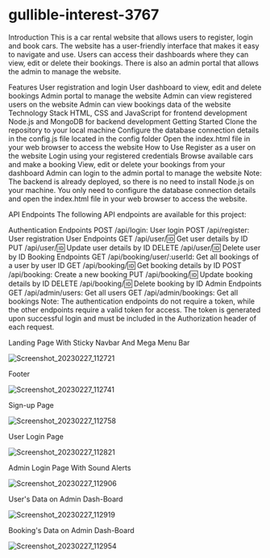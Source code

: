 # gullible-interest-3767
Introduction
This is a car rental website that allows users to register, login and book cars. The website has a user-friendly interface that makes it easy to navigate and use. Users can access their dashboards where they can view, edit or delete their bookings. There is also an admin portal that allows the admin to manage the website.

Features
User registration and login
User dashboard to view, edit and delete bookings
Admin portal to manage the website
Admin can view registered users on the website
Admin can view bookings data of the website
Technology Stack
HTML, CSS and JavaScript for frontend development
Node.js and MongoDB for backend development
Getting Started
Clone the repository to your local machine
Configure the database connection details in the config.js file located in the config folder
Open the index.html file in your web browser to access the website
How to Use
Register as a user on the website
Login using your registered credentials
Browse available cars and make a booking
View, edit or delete your bookings from your dashboard
Admin can login to the admin portal to manage the website
Note: The backend is already deployed, so there is no need to install Node.js on your machine. You only need to configure the database connection details and open the index.html file in your web browser to access the website.


API Endpoints
The following API endpoints are available for this project:

Authentication Endpoints
POST /api/login: User login
POST /api/register: User registration
User Endpoints
GET /api/user/:id: Get user details by ID
PUT /api/user/:id: Update user details by ID
DELETE /api/user/:id: Delete user by ID
Booking Endpoints
GET /api/booking/user/:userId: Get all bookings of a user by user ID
GET /api/booking/:id: Get booking details by ID
POST /api/booking: Create a new booking
PUT /api/booking/:id: Update booking details by ID
DELETE /api/booking/:id: Delete booking by ID
Admin Endpoints
GET /api/admin/users: Get all users
GET /api/admin/bookings: Get all bookings
Note: The authentication endpoints do not require a token, while the other endpoints require a valid token for access. The token is generated upon successful login and must be included in the Authorization header of each request.

Landing Page With Sticky Navbar And Mega Menu Bar

![Screenshot_20230227_112721](https://user-images.githubusercontent.com/114407593/221486636-2efad9e2-2efc-464a-b9e0-0a8c0e4025b5.png)

Footer

![Screenshot_20230227_112741](https://user-images.githubusercontent.com/114407593/221486745-879fd4c8-b203-4851-b135-baf18f16b22c.png)

Sign-up Page

![Screenshot_20230227_112758](https://user-images.githubusercontent.com/114407593/221486830-74814ffb-665c-41da-9a56-57fcb5fd4521.png)

User Login Page

![Screenshot_20230227_112821](https://user-images.githubusercontent.com/114407593/221486887-b6945d6d-3ae2-476e-9281-3230585932a8.png)

Admin Login Page With Sound Alerts

![Screenshot_20230227_112906](https://user-images.githubusercontent.com/114407593/221486950-e1345eaf-fe19-4e47-a052-4aa505189f9e.png)

User's Data on Admin Dash-Board

![Screenshot_20230227_112919](https://user-images.githubusercontent.com/114407593/221486977-91677b1f-89bb-4685-b460-71612f5b3766.png)

Booking's Data on Admin Dash-Board

![Screenshot_20230227_112954](https://user-images.githubusercontent.com/114407593/221487050-f5d94a20-5135-4f92-9fac-abc58f5923d0.png)
